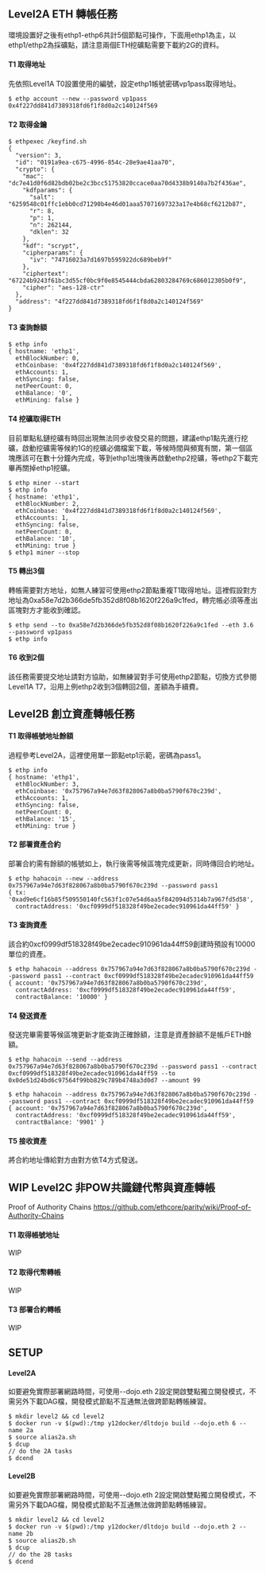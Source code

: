 ## Level2A ETH 轉帳任務

環境設置好之後有ethp1-ethp6共計5個節點可操作，下面用ethp1為主，以ethp1/ethp2為採礦點，請注意兩個ETH挖礦點需要下載約2G的資料。

#### T1 取得地址

先依照Level1A T0設置使用的編號，設定ethp1帳號密碼vp1pass取得地址。

```
$ ethp account --new --password vp1pass
0x4f227dd841d7389318fd6f1f8d0a2c140124f569
```

#### T2 取得金鑰

```
$ ethpexec /keyfind.sh
{
  "version": 3,
  "id": "0191a9ea-c675-4996-854c-28e9ae41aa70",
  "crypto": {
    "mac": "dc7e41d0f6d82bdb02be2c3bcc51753820ccace0aa70d4338b9140a7b2f436ae",
    "kdfparams": {
      "salt": "6259548c01ffc1ebb0cd71290b4e46d01aaa57071697323a17e4b68cf6212b87",
      "r": 8,
      "p": 1,
      "n": 262144,
      "dklen": 32
    },
    "kdf": "scrypt",
    "cipherparams": {
      "iv": "74716023a7d1697b595922dc689beb9f"
    },
    "ciphertext": "67224b9243f61bc3d55cf0bc9f0e8545444cbda62803284769c686012305b0f9",
    "cipher": "aes-128-ctr"
  },
  "address": "4f227dd841d7389318fd6f1f8d0a2c140124f569"
}
```
#### T3 查詢餘額
```
$ ethp info
{ hostname: 'ethp1',
  ethBlockNumber: 0,
  ethCoinbase: '0x4f227dd841d7389318fd6f1f8d0a2c140124f569',
  ethAccounts: 1,
  ethSyncing: false,
  netPeerCount: 0,
  ethBalance: '0',
  ethMining: false }
```

#### T4 挖礦取得ETH

目前單點私鏈挖礦有時回出現無法同步收發交易的問題，建議ethp1點先進行挖礦，啟動挖礦需等候約1G的挖礦必備檔案下載，等候時間與頻寬有關，第一個區塊應該可在數十分鐘內完成，等到ethp1出塊後再啟動ethp2挖礦，等ethp2下載完畢再關掉ethp1挖礦。

```
$ ethp miner --start
$ ethp info
{ hostname: 'ethp1',
  ethBlockNumber: 2,
  ethCoinbase: '0x4f227dd841d7389318fd6f1f8d0a2c140124f569',
  ethAccounts: 1,
  ethSyncing: false,
  netPeerCount: 0,
  ethBalance: '10',
  ethMining: true }
$ ethp1 miner --stop
```
#### T5 轉出3個
轉帳需要對方地址，如無人練習可使用ethp2節點重複T1取得地址。這裡假設對方地址為0xa58e7d2b366de5fb352d8f08b1620f226a9c1fed，轉完帳必須等產出區塊對方才能收到確認。
```
$ ethp send --to 0xa58e7d2b366de5fb352d8f08b1620f226a9c1fed --eth 3.6 --password vp1pass
$ ethp info
```
#### T6 收到2個
該任務需要提交地址請對方協助，如無練習對手可使用ethp2節點，切換方式參閱Level1A T7，沿用上例ethp2收到3個轉回2個，差額為手續費。

## Level2B 創立資產轉帳任務

#### T1 取得帳號地址餘額
過程參考Level2A，這裡使用單一節點etp1示範，密碼為pass1。
```
$ ethp info
{ hostname: 'ethp1',
  ethBlockNumber: 3,
  ethCoinbase: '0x757967a94e7d63f828067a8b0ba5790f670c239d',
  ethAccounts: 1,
  ethSyncing: false,
  netPeerCount: 0,
  ethBalance: '15',
  ethMining: true }
```
#### T2 部署資產合約
部署合約需有餘額的帳號如上，執行後需等候區塊完成更新，同時傳回合約地址。
```
$ ethp hahacoin --new --address 0x757967a94e7d63f828067a8b0ba5790f670c239d --password pass1
{ tx: '0xad9e6cf16b85f509550140fc563f1c07e54d6aa5f842094d5314b7a967fd5d58',
  contractAddress: '0xcf0999df518328f49be2ecadec910961da44ff59' }
```
#### T3 查詢資產
該合約0xcf0999df518328f49be2ecadec910961da44ff59創建時預設有10000單位的資產。
```
$ ethp hahacoin --address 0x757967a94e7d63f828067a8b0ba5790f670c239d --password pass1 --contract 0xcf0999df518328f49be2ecadec910961da44ff59
{ account: '0x757967a94e7d63f828067a8b0ba5790f670c239d',
  contractAddress: '0xcf0999df518328f49be2ecadec910961da44ff59',
  contractBalance: '10000' }
```
#### T4 發送資產
發送完畢需要等候區塊更新才能查詢正確餘額，注意是資產餘額不是帳戶ETH餘額。
```
$ ethp hahacoin --send --address 0x757967a94e7d63f828067a8b0ba5790f670c239d --password pass1 --contract 0xcf0999df518328f49be2ecadec910961da44ff59 --to 0x0de51d24bd6c97564f99bb829c789b4748a3d0d7 --amount 99

$ ethp hahacoin --address 0x757967a94e7d63f828067a8b0ba5790f670c239d --password pass1 --contract 0xcf0999df518328f49be2ecadec910961da44ff59
{ account: '0x757967a94e7d63f828067a8b0ba5790f670c239d',
  contractAddress: '0xcf0999df518328f49be2ecadec910961da44ff59',
  contractBalance: '9901' }

```
#### T5 接收資產
將合約地址傳給對方由對方依T4方式發送。

## WIP Level2C 非POW共識鏈代幣與資產轉帳
Proof of Authority Chains https://github.com/ethcore/parity/wiki/Proof-of-Authority-Chains

#### T1 取得帳號地址
WIP

#### T2 取得代幣轉帳
WIP

#### T3 部署合約轉帳
WIP

## SETUP

#### Level2A
如要避免實際部署網路時間，可使用--dojo.eth 2設定開啟雙點獨立開發模式，不需另外下載DAG檔，開發模式節點不互通無法做跨節點轉帳練習。
```
$ mkdir level2 && cd level2
$ docker run -v $(pwd):/tmp y12docker/dltdojo build --dojo.eth 6 --name 2a
$ source alias2a.sh
$ dcup
// do the 2A tasks
$ dcend
```
#### Level2B
如要避免實際部署網路時間，可使用--dojo.eth 2設定開啟雙點獨立開發模式，不需另外下載DAG檔，開發模式節點不互通無法做跨節點轉帳練習。
```
$ mkdir level2 && cd level2
$ docker run -v $(pwd):/tmp y12docker/dltdojo build --dojo.eth 2 --name 2b
$ source alias2b.sh
$ dcup
// do the 2B tasks
$ dcend
```
